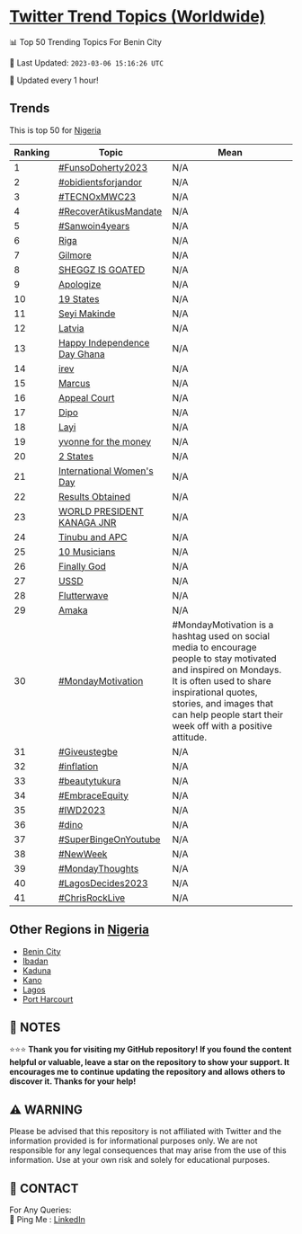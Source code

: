 [Twitter Trend Topics (Worldwide)](https://github.com/ErcinDedeoglu/Twitter-Trend-Topics)
==========


📊 Top 50 Trending Topics For Benin City

📆 Last Updated: `2023-03-06 15:16:26 UTC`

🔧 Updated every 1 hour!


## Trends

This is top 50 for [Nigeria](</Nigeria>)

| Ranking | Topic | Mean |
| ------- | ------------ | ------------ |
| 1 | [#FunsoDoherty2023](http://twitter.com/search?q=%23FunsoDoherty2023) | N/A |
| 2 | [#obidientsforjandor](http://twitter.com/search?q=%23obidientsforjandor) | N/A |
| 3 | [#TECNOxMWC23](http://twitter.com/search?q=%23TECNOxMWC23) | N/A |
| 4 | [#RecoverAtikusMandate](http://twitter.com/search?q=%23RecoverAtikusMandate) | N/A |
| 5 | [#Sanwoin4years](http://twitter.com/search?q=%23Sanwoin4years) | N/A |
| 6 | [Riga](http://twitter.com/search?q=Riga) | N/A |
| 7 | [Gilmore](http://twitter.com/search?q=Gilmore) | N/A |
| 8 | [SHEGGZ IS GOATED](http://twitter.com/search?q=SHEGGZ+IS+GOATED) | N/A |
| 9 | [Apologize](http://twitter.com/search?q=Apologize) | N/A |
| 10 | [19 States](http://twitter.com/search?q=19+States) | N/A |
| 11 | [Seyi Makinde](http://twitter.com/search?q=Seyi+Makinde) | N/A |
| 12 | [Latvia](http://twitter.com/search?q=Latvia) | N/A |
| 13 | [Happy Independence Day Ghana](http://twitter.com/search?q=Happy+Independence+Day+Ghana) | N/A |
| 14 | [irev](http://twitter.com/search?q=irev) | N/A |
| 15 | [Marcus](http://twitter.com/search?q=Marcus) | N/A |
| 16 | [Appeal Court](http://twitter.com/search?q=Appeal+Court) | N/A |
| 17 | [Dipo](http://twitter.com/search?q=Dipo) | N/A |
| 18 | [Layi](http://twitter.com/search?q=Layi) | N/A |
| 19 | [yvonne for the money](http://twitter.com/search?q=yvonne+for+the+money) | N/A |
| 20 | [2 States](http://twitter.com/search?q=2+States) | N/A |
| 21 | [International Women's Day](http://twitter.com/search?q=International+Women%27s+Day) | N/A |
| 22 | [Results Obtained](http://twitter.com/search?q=Results+Obtained) | N/A |
| 23 | [WORLD PRESIDENT KANAGA JNR](http://twitter.com/search?q=WORLD+PRESIDENT+KANAGA+JNR) | N/A |
| 24 | [Tinubu and APC](http://twitter.com/search?q=Tinubu+and+APC) | N/A |
| 25 | [10 Musicians](http://twitter.com/search?q=10+Musicians) | N/A |
| 26 | [Finally God](http://twitter.com/search?q=Finally+God) | N/A |
| 27 | [USSD](http://twitter.com/search?q=USSD) | N/A |
| 28 | [Flutterwave](http://twitter.com/search?q=Flutterwave) | N/A |
| 29 | [Amaka](http://twitter.com/search?q=Amaka) | N/A |
| 30 | [#MondayMotivation](http://twitter.com/search?q=%23MondayMotivation) | #MondayMotivation is a hashtag used on social media to encourage people to stay motivated and inspired on Mondays. It is often used to share inspirational quotes, stories, and images that can help people start their week off with a positive attitude. |
| 31 | [#Giveustegbe](http://twitter.com/search?q=%23Giveustegbe) | N/A |
| 32 | [#inflation](http://twitter.com/search?q=%23inflation) | N/A |
| 33 | [#beautytukura](http://twitter.com/search?q=%23beautytukura) | N/A |
| 34 | [#EmbraceEquity](http://twitter.com/search?q=%23EmbraceEquity) | N/A |
| 35 | [#IWD2023](http://twitter.com/search?q=%23IWD2023) | N/A |
| 36 | [#dino](http://twitter.com/search?q=%23dino) | N/A |
| 37 | [#SuperBingeOnYoutube](http://twitter.com/search?q=%23SuperBingeOnYoutube) | N/A |
| 38 | [#NewWeek](http://twitter.com/search?q=%23NewWeek) | N/A |
| 39 | [#MondayThoughts](http://twitter.com/search?q=%23MondayThoughts) | N/A |
| 40 | [#LagosDecides2023](http://twitter.com/search?q=%23LagosDecides2023) | N/A |
| 41 | [#ChrisRockLive](http://twitter.com/search?q=%23ChrisRockLive) | N/A |



## Other Regions in [Nigeria](</Nigeria>)

* [Benin City](</Nigeria/Benin City.md>)
* [Ibadan](</Nigeria/Ibadan.md>)
* [Kaduna](</Nigeria/Kaduna.md>)
* [Kano](</Nigeria/Kano.md>)
* [Lagos](</Nigeria/Lagos.md>)
* [Port Harcourt](</Nigeria/Port Harcourt.md>)



## 📝 NOTES

⭐⭐⭐ **Thank you for visiting my GitHub repository! If you found the content helpful or valuable, leave a star on the repository to show your support. It encourages me to continue updating the repository and allows others to discover it. Thanks for your help!**


## ⚠️ WARNING

Please be advised that this repository is not affiliated with Twitter and the information provided is for informational purposes only. We are not responsible for any legal consequences that may arise from the use of this information. Use at your own risk and solely for educational purposes.


## 📨 CONTACT

 For Any Queries:  
            🏓 Ping Me : [LinkedIn](https://www.linkedin.com/in/ercindedeoglu/)
